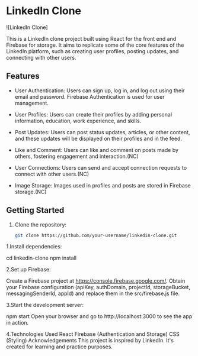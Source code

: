 # LinkedIn Clone

![LinkedIn Clone]

This is a LinkedIn clone project built using React for the front end and Firebase for storage. It aims to replicate some of the core features of the LinkedIn platform, such as creating user profiles, posting updates, and connecting with other users.

## Features

- User Authentication: Users can sign up, log in, and log out using their email and password. Firebase Authentication is used for user management.

- User Profiles: Users can create their profiles by adding personal information, education, work experience, and skills.

- Post Updates: Users can post status updates, articles, or other content, and these updates will be displayed on their profiles and in the feed.

- Like and Comment: Users can like and comment on posts made by others, fostering engagement and interaction.(NC)

- User Connections: Users can send and accept connection requests to connect with other users.(NC)

- Image Storage: Images used in profiles and posts are stored in Firebase storage.(NC)

## Getting Started

1. Clone the repository:

   ```bash
   git clone https://github.com/your-username/linkedin-clone.git

1.Install dependencies:

cd linkedin-clone
npm install

2.Set up Firebase:

Create a Firebase project at https://console.firebase.google.com/.
Obtain your Firebase configuration (apiKey, authDomain, projectId, storageBucket, messagingSenderId, appId) and replace them in the src/firebase.js file.

3.Start the development server:

npm start
Open your browser and go to http://localhost:3000 to see the app in action.

4.Technologies Used
React
Firebase (Authentication and Storage)
CSS (Styling)
Acknowledgements
This project is inspired by LinkedIn. It's created for learning and practice purposes.



